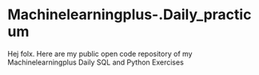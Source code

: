 # Machinelearningplus-.Daily_practicum
Hej folx. Here are my public open code repository of my Machinelearningplus Daily SQL and Python Exercises
